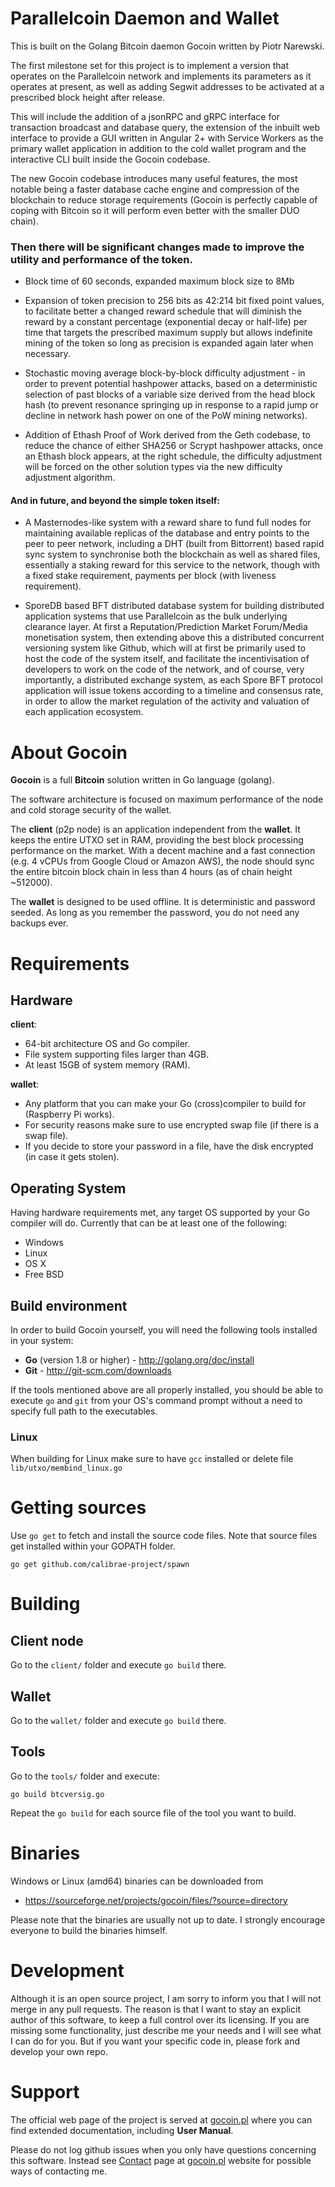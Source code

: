 # Parallelcoin Daemon and Wallet

This is built on the Golang Bitcoin daemon Gocoin written by Piotr Narewski.

The first milestone set for this project is to implement a version that operates on the Parallelcoin network and implements its parameters as it operates at present, as well as adding Segwit addresses to be activated at a prescribed block height after release.

This will include the addition of a jsonRPC and gRPC interface for transaction broadcast and database query, the extension of the inbuilt web interface to provide a GUI written in Angular 2+ with Service Workers as the primary wallet application in addition to the cold wallet program and the interactive CLI built inside the Gocoin codebase.

The new Gocoin codebase introduces many useful features, the most notable being a faster database cache engine and compression of the blockchain to reduce storage requirements (Gocoin is perfectly capable of coping with Bitcoin so it will perform even better with the smaller DUO chain).

### Then there will be significant changes made to improve the utility and performance of the token.

- Block time of 60 seconds, expanded maximum block size to 8Mb

- Expansion of token precision to 256 bits as 42:214 bit fixed point values, to facilitate better a changed reward schedule that will diminish the reward by a constant percentage (exponential decay or half-life) per time that targets the prescribed maximum supply but allows indefinite mining of the token so long as precision is expanded again later when necessary.

- Stochastic moving average block-by-block difficulty adjustment - in order to prevent potential hashpower attacks, based on a deterministic selection of past blocks of a variable size derived from the head block hash (to prevent resonance springing up in response to a rapid jump or decline in network hash power on one of the PoW mining networks).

- Addition of Ethash Proof of Work derived from the Geth codebase, to reduce the chance of either SHA256 or Scrypt hashpower attacks, once an Ethash block appears, at the right schedule, the difficulty adjustment will be forced on the other solution types via the new difficulty adjustment algorithm.

#### And in future, and beyond the simple token itself:

- A Masternodes-like system with a reward share to fund full nodes for maintaining available replicas of the database and entry points to the peer to peer network, including a DHT (built from Bittorrent) based rapid sync system to synchronise both the blockchain as well as shared files, essentially a staking reward for this service to the network, though with a fixed stake requirement, payments per block (with liveness requirement).

- SporeDB based BFT distributed database system for building distributed application systems that use Parallelcoin as the bulk underlying clearance layer. At first a Reputation/Prediction Market Forum/Media monetisation system, then extending above this a distributed concurrent versioning system like Github, which will at first be primarily used to host the code of the system itself, and facilitate the incentivisation of developers to work on the code of the network, and of course, very importantly, a distributed exchange system, as each Spore BFT protocol application will issue tokens according to a timeline and consensus rate, in order to allow the market regulation of the activity and valuation of each application ecosystem.

# About Gocoin

**Gocoin** is a full **Bitcoin** solution written in Go language (golang).

The software architecture is focused on maximum performance of the node
and cold storage security of the wallet.

The **client** (p2p node) is an application independent from the **wallet**.
It keeps the entire UTXO set in RAM, providing the best block processing performance on the market.
With a decent machine and a fast connection (e.g. 4 vCPUs from Google Cloud or Amazon AWS),
the node should sync the entire bitcoin block chain in less than 4 hours (as of chain height ~512000).

The **wallet** is designed to be used offline.
It is deterministic and password seeded.
As long as you remember the password, you do not need any backups ever.

# Requirements

## Hardware

**client**:

* 64-bit architecture OS and Go compiler.
* File system supporting files larger than 4GB.
* At least 15GB of system memory (RAM).


**wallet**:

* Any platform that you can make your Go (cross)compiler to build for (Raspberry Pi works).
* For security reasons make sure to use encrypted swap file (if there is a swap file).
* If you decide to store your password in a file, have the disk encrypted (in case it gets stolen).


## Operating System
Having hardware requirements met, any target OS supported by your Go compiler will do.
Currently that can be at least one of the following:

* Windows
* Linux
* OS X
* Free BSD

## Build environment
In order to build Gocoin yourself, you will need the following tools installed in your system:

* **Go** (version 1.8 or higher) - http://golang.org/doc/install
* **Git** - http://git-scm.com/downloads

If the tools mentioned above are all properly installed, you should be able to execute `go` and `git`
from your OS's command prompt without a need to specify full path to the executables.

### Linux

When building for Linux make sure to have `gcc` installed or delete file `lib/utxo/membind_linux.go`


# Getting sources

Use `go get` to fetch and install the source code files.
Note that source files get installed within your GOPATH folder.

	go get github.com/calibrae-project/spawn


# Building

## Client node
Go to the `client/` folder and execute `go build` there.


## Wallet
Go to the `wallet/` folder and execute `go build` there.


## Tools
Go to the `tools/` folder and execute:

	go build btcversig.go

Repeat the `go build` for each source file of the tool you want to build.

# Binaries

Windows or Linux (amd64) binaries can be downloaded from

 * https://sourceforge.net/projects/gocoin/files/?source=directory

Please note that the binaries are usually not up to date.
I strongly encourage everyone to build the binaries himself.

# Development
Although it is an open source project, I am sorry to inform you that I will not merge in any pull requests.
The reason is that I want to stay an explicit author of this software, to keep a full control over its
licensing. If you are missing some functionality, just describe me your needs and I will see what I can do
for you. But if you want your specific code in, please fork and develop your own repo.

# Support
The official web page of the project is served at <a href="http://gocoin.pl">gocoin.pl</a>
where you can find extended documentation, including **User Manual**.

Please do not log github issues when you only have questions concerning this software.
Instead see [Contact](http://gocoin.pl/gocoin_links.html) page at [gocoin.pl](http://gocoin.pl) website
for possible ways of contacting me.

